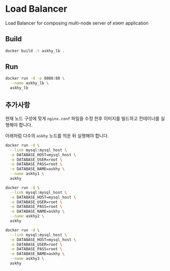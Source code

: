 # Load Balancer

Load Balancer for composing multi-node server of `ASKHY` application


## Build

```bash
docker build -t askhy_lb .
```


## Run
```bash
docker run -d -p 8080:80 \
  --name askhy_lb \
  askhy_lb
```


## 추가사항

현재 노드 구성에 맞게 `nginx.conf` 파일을 수정 한후 이미지를 빌드하고 컨테이너를 실행해야 합니다.

아래처럼 다수의 `askhy` 노드를 띄운 뒤 실행해야 합니다.

```bash
docker run -d \
  --link mysql:mysql_host \
  -e DATABASE_HOST=mysql_host \
  -e DATABASE_USER=root \
  -e DATABASE_PASS=root \
  -e DATABASE_NAME=askhy \
  --name askhy1 \
  askhy

docker run -d \
  --link mysql:mysql_host \
  -e DATABASE_HOST=mysql_host \
  -e DATABASE_USER=root \
  -e DATABASE_PASS=root \
  -e DATABASE_NAME=askhy \
  --name askhy2 \
  askhy

docker run -d \
  --link mysql:mysql_host \
  -e DATABASE_HOST=mysql_host \
  -e DATABASE_USER=root \
  -e DATABASE_PASS=root \
  -e DATABASE_NAME=askhy \
  --name askhy3 \
  askhy
  ```